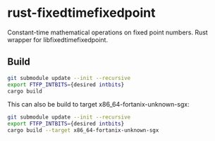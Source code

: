 # rust-fixedtimefixedpoint
Constant-time mathematical operations on fixed point numbers. Rust wrapper for libfixedtimefixedpoint.
## Build
``` bash
git submodule update --init --recursive
export FTFP_INTBITS={desired intbits}
cargo build
```

This can also be build to target x86_64-fortanix-unknown-sgx:

``` bash
git submodule update --init --recursive
export FTFP_INTBITS={desired intbits}
cargo build --target x86_64-fortanix-unknown-sgx
```
